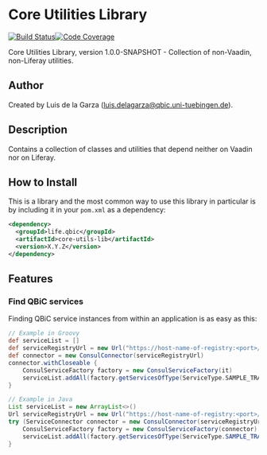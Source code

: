 # Core Utilities Library
[![Build Status](https://travis-ci.com/qbicsoftware/core-utils-lib.svg?branch=development)](https://travis-ci.com/qbicsoftware/core-utils-lib)[![Code Coverage]( https://codecov.io/gh/qbicsoftware/core-utils-lib/branch/development/graph/badge.svg)](https://codecov.io/gh/qbicsoftware/core-utils-lib)

Core Utilities Library, version 1.0.0-SNAPSHOT - Collection of non-Vaadin, non-Liferay utilities.

## Author
Created by Luis de la Garza (luis.delagarza@qbic.uni-tuebingen.de).

## Description
Contains a collection of classes and utilities that depend neither on Vaadin nor on Liferay.

## How to Install
This is a library and the most common way to use this library in particular is by including it in your `pom.xml` as a dependency:

```xml
<dependency>
  <groupId>life.qbic</groupId>
  <artifactId>core-utils-lib</artifactId>
  <version>X.Y.Z</version>
</dependency>
```

## Features

### Find QBiC services

Finding QBiC service instances from within an application is as easy as this:

```Groovy
// Example in Groovy
def serviceList = []
def serviceRegistryUrl = new Url("https://host-name-of-registry:<port>/v1")
def connector = new ConsulConnector(serviceRegistryUrl)
connector.withCloseable {
    ConsulServiceFactory factory = new ConsulServiceFactory(it)
    serviceList.addAll(factory.getServicesOfType(ServiceType.SAMPLE_TRACKING))
}
```


```Java
// Example in Java
List serviceList = new ArrayList<>()
Url serviceRegistryUrl = new Url("https://host-name-of-registry:<port>/v1")
try (ServiceConnector connector = new ConsulConnector(serviceRegistryUrl)) {
    ConsulServiceFactory factory = new ConsulServiceFactory(connector)
    serviceList.addAll(factory.getServicesOfType(ServiceType.SAMPLE_TRACKING))
}
```
